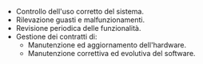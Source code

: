 - Controllo dell'uso corretto del sistema.
- Rilevazione guasti e malfunzionamenti.
- Revisione periodica delle funzionalità.
- Gestione dei contratti di:
	- Manutenzione ed aggiornamento dell'hardware.
	- Manutenzione correttiva ed evolutiva del software.